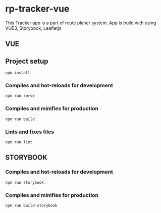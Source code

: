 # rp-tracker-vue

This Tracker app is a part of route planer system. App is build with using VUE3, Storybook, Leafletjs

## VUE

## Project setup
```
npm install
```

### Compiles and hot-reloads for development
```
npm run serve
```

### Compiles and minifies for production
```
npm run build
```

### Lints and fixes files
```
npm run lint
```

## STORYBOOK

### Compiles and hot-reloads for development
```
npm run storybook
```

### Compiles and minifies for production
```
npm run build-storybook
```


